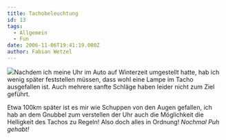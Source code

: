 ```yaml
---
title: Tachobeleuchtung
id: 13
tags:
  - Allgemein
  - Fun
date: 2006-11-06T19:41:19.000Z
author: Fabian Wetzel
---
```


![](https://az275061.vo.msecnd.net/blogmedia/2006/11/IMAGE_054111.jpg)Nachdem ich meine Uhr im Auto auf Winterzeit umgestellt hatte, hab ich wenig später feststellen müssen, dass wohl eine Lampe im Tacho ausgefallen ist. Auch mehrere sanfte Schläge haben leider nicht zum Ziel geführt.

Etwa 100km später ist es mir wie Schuppen von den Augen gefallen, ich hab an dem Gnubbel zum verstellen der Uhr auch die Möglichkeit die Helligkeit des Tachos zu Regeln! Also doch alles in Ordnung! _Nochmal Puh gehabt!_
